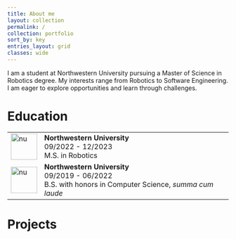 ```yaml
---
title: About me
layout: collection
permalink: /
collection: portfolio
sort_by: key
entries_layout: grid
classes: wide
---
```


I am a student at Northwestern University pursuing a Master of Science in Robotics degree. My interests range from Robotics to Software Engineering. I am eager to explore opportunities and learn through challenges.

# Education

<table>
  <tbody>
    <tr>
      <td style = "border-bottom-width:0;"><img src="https://imtianyuli.com/images/nw.jpg" alt="nu" width="60"></td>
      <td style = "border-bottom-width:0;">
<strong>Northwestern University</strong> <br> 09/2022 - 12/2023 <br> M.S. in Robotics</td>
    </tr>
    <tr>
      <td style = "border-bottom-width:0;"><img src="https://imtianyuli.com/images/nw.jpg" alt="nu" width="60"></td>
      <td style = "border-bottom-width:0;">
<strong>Northwestern University</strong> <br> 09/2019 - 06/2022 <br> B.S. with honors in Computer Science, <em>summa cum laude</em></td>
    </tr>
  </tbody>
</table>

# Projects
